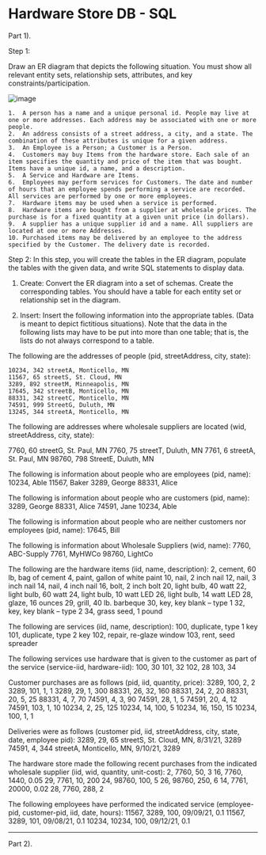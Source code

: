 # Hardware Store DB - SQL

Part 1).

Step 1:

  Draw an ER diagram that depicts the following situation. You must show all relevant entity sets, relationship sets, attributes, and key constraints/participation.

  ![image](https://github.com/DWright91/HardwareStoreDB-SQL/assets/94549091/20ca2052-07e7-4f58-b284-0f30cf8dbda4)

    1.	A person has a name and a unique personal id. People may live at one or more addresses. Each address may be associated with one or more people.
    2.	An address consists of a street address, a city, and a state. The combination of these attributes is unique for a given address.
    3.	An Employee is a Person; a Customer is a Person.
    4.	Customers may buy Items from the hardware store. Each sale of an item specifies the quantity and price of the item that was bought. Items have a unique id, a name, and a description.
    5.	A Service and Hardware are Items.
    6.	Employees may perform services for Customers. The date and number of hours that an employee spends performing a service are recorded. All services are performed by one or more employees.
    7.	Hardware items may be used when a service is performed.
    8.	Hardware items are bought from a supplier at wholesale prices. The purchase is for a fixed quantity at a given unit price (in dollars).
    9.	A supplier has a unique supplier id and a name. All suppliers are located at one or more Addresses.
    10.	Purchased items may be delivered by an employee to the address specified by the Customer. The delivery date is recorded.

Step 2:
In this step, you will create the tables in the ER diagram, populate the tables with the given data, and write SQL statements to display data.

1. Create: Convert the ER diagram into a set of schemas. Create the corresponding tables. You should have a table for each entity set or relationship set in the diagram. 

2. Insert: Insert the following information into the appropriate tables. (Data is meant to depict fictitious situations). Note that the data in the following lists may have to be put into more than one table; that is, the lists do not always correspond to a table.

The following are the addresses of people (pid, streetAddress, city, state):

    10234, 342 streetA, Monticello, MN
    11567, 65 streetS, St. Cloud, MN
    3289, 892 streetM, Minneapolis, MN
    17645, 342 streetB, Monticello, MN
    88331, 342 streetC, Monticello, MN
    74591, 999 StreetG, Duluth, MN
    13245, 344 streetA, Monticello, MN

The following are addresses where wholesale suppliers are located (wid, streetAddress, city, state):

7760, 60 streetG, St. Paul, MN
7760, 75 streetT, Duluth, MN
7761, 6 streetA, St. Paul, MN
98760, 798 StreetE, Duluth, MN

The following is information about people who are employees (pid, name):
10234, Able
11567, Baker
3289, George
88331, Alice

The following is information about people who are customers (pid, name):
3289, George
88331, Alice
74591, Jane
10234, Able

The following is information about people who are neither customers nor employees (pid, name):
17645, Bill

The following is information about Wholesale Suppliers (wid, name):
7760, ABC-Supply
7761, MyHWCo
98760, LightCo

The following are the hardware items (iid, name, description):
2, cement, 60 lb, bag of cement
4, paint, gallon of white paint
10, nail, 2 inch nail
12, nail, 3 inch nail
14, nail, 4 inch nail
16, bolt, 2 inch bolt
20, light bulb, 40 watt
22, light bulb, 60 watt
24, light bulb, 10 watt LED
26, light bulb, 14 watt LED
28, glaze, 16 ounces
29, grill, 40 lb. barbeque
30, key, key blank – type 1
32, key, key blank – type 2
34, grass seed, 1 pound

The following are services (iid, name, description):
100, duplicate, type 1 key
101, duplicate, type 2 key
102, repair, re-glaze window
103, rent, seed spreader

The following services use hardware that is given to the customer as part of the service (service-iid, hardware-iid):
100, 30
101, 32
102, 28
103, 34

Customer purchases are as follows (pid, iid, quantity, price):
3289, 100, 2, 2
3289, 101, 1, 1
3289, 29, 1, 300
88331, 26, 32, 160
88331, 24, 2, 20
88331, 20, 5, 25
88331, 4, 7, 70
74591, 4, 3, 90
74591, 28, 1, 5
74591, 20, 4, 12
74591, 103, 1, 10
10234, 2, 25, 125
10234, 14, 100, 5
10234, 16, 150, 15
10234, 100, 1, 1

Deliveries were as follows (customer pid, iid, streetAddress, city, state, date, employee pid):
3289, 29, 65 streetS, St. Cloud, MN, 8/31/21, 3289
74591, 4, 344 streetA, Monticello, MN, 9/10/21, 3289

The hardware store made the following recent purchases from the indicated wholesale supplier (iid, wid, quantity, unit-cost):
2, 7760, 50, 3
16, 7760, 1440, 0.05
29, 7761, 10, 200
24, 98760, 100, 5
26, 98760, 250, 6
14, 7761, 20000, 0.02
28, 7760, 288, 2

The following employees have performed the indicated service (employee-pid, customer-pid, iid, date, hours):
11567, 3289, 100, 09/09/21, 0.1
11567, 3289, 101, 09/08/21, 0.1
10234, 10234, 100, 09/12/21, 0.1

------------------------------------------------------------------------------------
Part 2).
